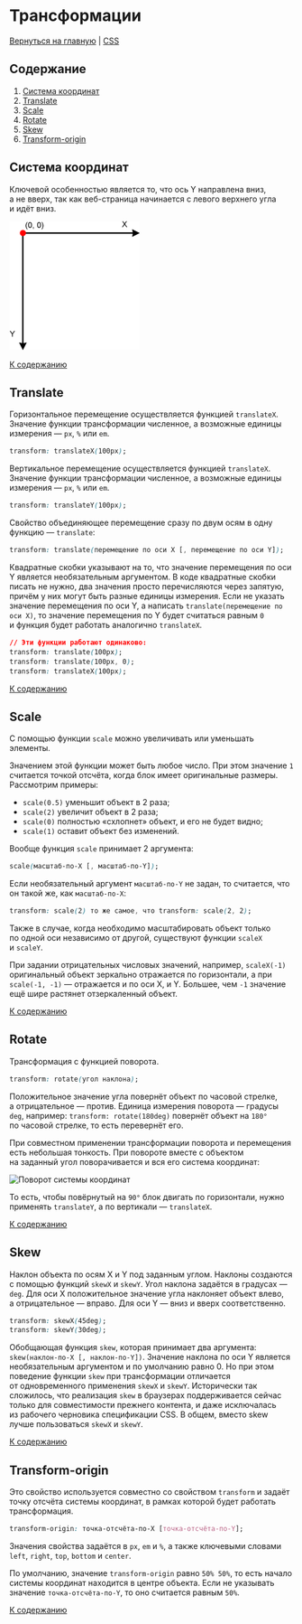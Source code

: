 # Трансформации

[Вернуться на главную](/README.md) | [CSS](./README.md)

## Содержание

1. [Система координат](#система-координат)
2. [Translate](#translate)
3. [Scale](#scale)
4. [Rotate](#rotate)
5. [Skew](#skew)
6. [Transform-origin](#transform-origin)

## Система координат

Ключевой особенностью является то, что ось Y направлена вниз, а не вверх, так как веб-страница начинается с левого верхнего угла и идёт вниз.

![Система координат в CSS](https://github.com/Holiden/Library/blob/master/assets/css/3.png)

[К содержанию](#содержание)

## Translate

Горизонтальное перемещение осуществляется функцией `translateX`. Значение функции трансформации численное, а возможные единицы измерения — `px`, `%` или `em`.

```css
transform: translateX(100px);
```

Вертикальное перемещение осуществляется функцией `translateX`. Значение функции трансформации численное, а возможные единицы измерения — `px`, `%` или `em`.

```css
transform: translateY(100px);
```

Свойство объединяющее перемещение сразу по двум осям в одну функцию — `translate`:

```css
transform: translate(перемещение по оси X [, перемещение по оси Y]);
```

Квадратные скобки указывают на то, что значение перемещения по оси Y является необязательным аргументом. В коде квадратные скобки писать не нужно, два значения просто перечисляются через запятую, причём у них могут быть разные единицы измерения. Если не указать значение перемещения по оси Y, а написать `translate(перемещение по оси X)`, то значение перемещения по Y будет считаться равным `0` и функция будет работать аналогично `translateX`.

```css
// Эти функции работают одинаково:
transform: translate(100px);
transform: translate(100px, 0);
transform: translateX(100px);
```

[К содержанию](#содержание)

## Scale

С помощью функции `scale` можно увеличивать или уменьшать элементы.

Значением этой функции может быть любое число. При этом значение `1` считается точкой отсчёта, когда блок имеет оригинальные размеры. Рассмотрим примеры:

- `scale(0.5)` уменьшит объект в 2 раза;
- `scale(2)` увеличит объект в 2 раза;
- `scale(0)` полностью «схлопнет» объект, и его не будет видно;
- `scale(1)` оставит объект без изменений.

Вообще функция `scale` принимает 2 аргумента:

```css
scale(масштаб-по-X [, масштаб-по-Y]);
```

Если необязательный аргумент `масштаб-по-Y` не задан, то считается, что он такой же, как `масштаб-по-X`:

```css
transform: scale(2) то же самое, что transform: scale(2, 2);
```

Также в случае, когда необходимо масштабировать объект только по одной оси независимо от другой, существуют функции `scaleX` и `scaleY`.

При задании отрицательных числовых значений, например, `scaleX(-1)` оригинальный объект зеркально отражается по горизонтали, а при `scale(-1, -1)` — отражается и по оси X, и Y. Большее, чем `-1` значение ещё шире растянет отзеркаленный объект.

[К содержанию](#содержание)

## Rotate

Трансформация c функцией поворота.

```css
transform: rotate(угол наклона);
```

Положительное значение угла повернёт объект по часовой стрелке, а отрицательное — против. Единица измерения поворота — градусы `deg`, например: `transform: rotate(180deg)` повернёт объект на `180°` по часовой стрелке, то есть перевернёт его.

При совместном применении трансформации поворота и перемещения есть небольшая тонкость. При повороте вместе с объектом на заданный угол поворачивается и вся его система координат:

![Поворот системы координат](https://github.com/Holiden/Library/blob/master/assets/css/4.png)

То есть, чтобы повёрнутый на `90°` блок двигать по горизонтали, нужно применять `translateY`, а по вертикали — `translateX`.

[К содержанию](#содержание)

## Skew

Наклон объекта по осям X и Y под заданным углом. Наклоны создаются с помощью функций `skewX` и `skewY`. Угол наклона задаётся в градусах — `deg`. Для оси X положительное значение угла наклоняет объект влево, а отрицательное — вправо. Для оси Y — вниз и вверх соответственно.

```css
transform: skewX(45deg);
transform: skewY(30deg);
```

Обобщающая функция `skew`, которая принимает два аргумента: `skew(наклон-по-Х [, наклон-по-Y])`. Значение наклона по оси Y является необязательным аргументом и по умолчанию равно 0. Но при этом поведение функции `skew` при трансформации отличается от одновременного применения `skewX` и `skewY`. Исторически так сложилось, что реализация `skew` в браузерах поддерживается сейчас только для совместимости прежнего контента, и даже исключалась из рабочего черновика спецификации CSS. В общем, вместо skew лучше пользоваться `skewX` и `skewY`.

[К содержанию](#содержание)

## Transform-origin

Это свойство используется совместно со свойством `transform` и задаёт точку отсчёта системы координат, в рамках которой будет работать трансформация.

```css
transform-origin: точка-отсчёта-по-X [точка-отсчёта-по-Y];
```

Значения свойства задаётся в `px`, `em` и `%`, а также ключевыми словами `left`, `right`, `top`, `bottom` и `center`.

По умолчанию, значение `transform-origin` равно `50% 50%`, то есть начало системы координат находится в центре объекта. Если не указывать значение `точка-отсчёта-по-Y`, то оно считается равным `50%`.

[К содержанию](#содержание)
